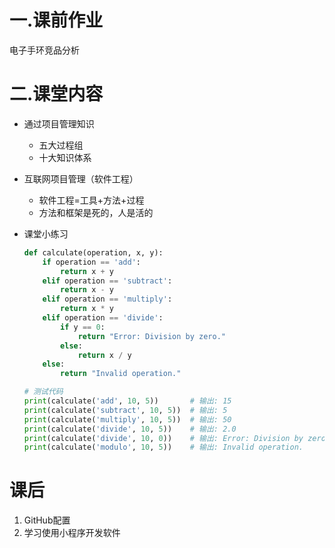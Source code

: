 # 一.课前作业

电子手环竞品分析

# 二.课堂内容

- 通过项目管理知识

  - 五大过程组
  - 十大知识体系

- 互联网项目管理（软件工程）

  - 软件工程=工具+方法+过程
  - 方法和框架是死的，人是活的

- 课堂小练习

  ```python
  def calculate(operation, x, y):
      if operation == 'add':
          return x + y
      elif operation == 'subtract':
          return x - y
      elif operation == 'multiply':
          return x * y
      elif operation == 'divide':
          if y == 0:
              return "Error: Division by zero."
          else:
              return x / y
      else:
          return "Invalid operation."
  
  # 测试代码
  print(calculate('add', 10, 5))       # 输出: 15
  print(calculate('subtract', 10, 5))  # 输出: 5
  print(calculate('multiply', 10, 5))  # 输出: 50
  print(calculate('divide', 10, 5))    # 输出: 2.0
  print(calculate('divide', 10, 0))    # 输出: Error: Division by zero.
  print(calculate('modulo', 10, 5))    # 输出: Invalid operation.
  ```

  

# 课后

1. GitHub配置
2. 学习使用小程序开发软件